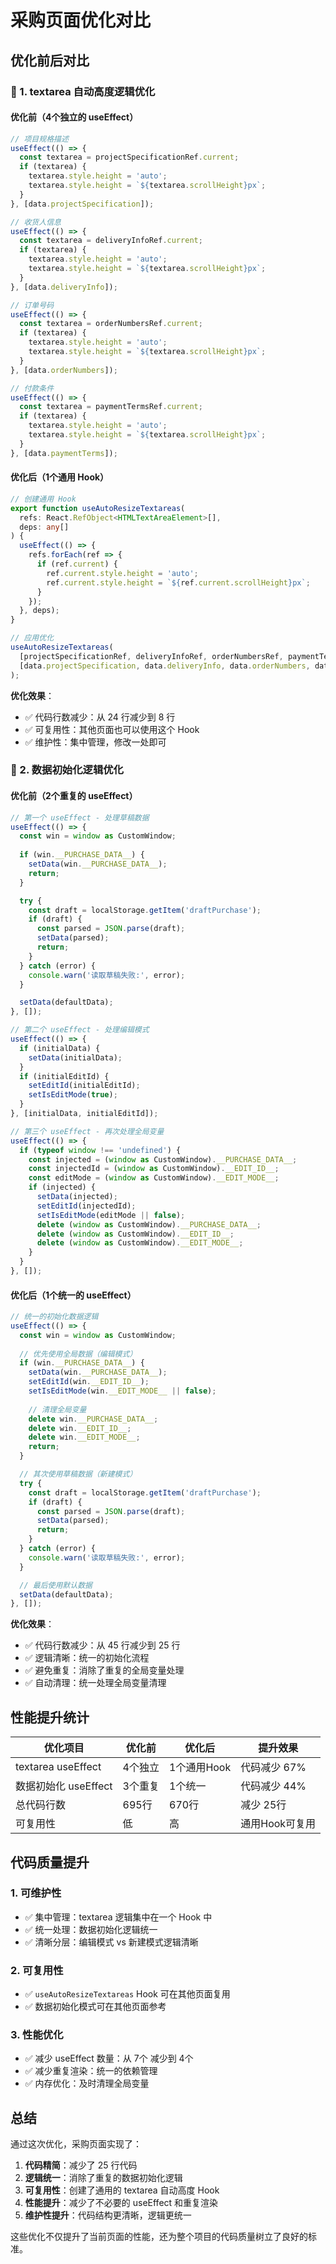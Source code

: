 # 采购页面优化对比

## 优化前后对比

### 🔧 1. textarea 自动高度逻辑优化

#### 优化前（4个独立的 useEffect）
```typescript
// 项目规格描述
useEffect(() => {
  const textarea = projectSpecificationRef.current;
  if (textarea) {
    textarea.style.height = 'auto';
    textarea.style.height = `${textarea.scrollHeight}px`;
  }
}, [data.projectSpecification]);

// 收货人信息
useEffect(() => {
  const textarea = deliveryInfoRef.current;
  if (textarea) {
    textarea.style.height = 'auto';
    textarea.style.height = `${textarea.scrollHeight}px`;
  }
}, [data.deliveryInfo]);

// 订单号码
useEffect(() => {
  const textarea = orderNumbersRef.current;
  if (textarea) {
    textarea.style.height = 'auto';
    textarea.style.height = `${textarea.scrollHeight}px`;
  }
}, [data.orderNumbers]);

// 付款条件
useEffect(() => {
  const textarea = paymentTermsRef.current;
  if (textarea) {
    textarea.style.height = 'auto';
    textarea.style.height = `${textarea.scrollHeight}px`;
  }
}, [data.paymentTerms]);
```

#### 优化后（1个通用 Hook）
```typescript
// 创建通用 Hook
export function useAutoResizeTextareas(
  refs: React.RefObject<HTMLTextAreaElement>[],
  deps: any[]
) {
  useEffect(() => {
    refs.forEach(ref => {
      if (ref.current) {
        ref.current.style.height = 'auto';
        ref.current.style.height = `${ref.current.scrollHeight}px`;
      }
    });
  }, deps);
}

// 应用优化
useAutoResizeTextareas(
  [projectSpecificationRef, deliveryInfoRef, orderNumbersRef, paymentTermsRef],
  [data.projectSpecification, data.deliveryInfo, data.orderNumbers, data.paymentTerms]
);
```

**优化效果**：
- ✅ 代码行数减少：从 24 行减少到 8 行
- ✅ 可复用性：其他页面也可以使用这个 Hook
- ✅ 维护性：集中管理，修改一处即可

### 🧼 2. 数据初始化逻辑优化

#### 优化前（2个重复的 useEffect）
```typescript
// 第一个 useEffect - 处理草稿数据
useEffect(() => {
  const win = window as CustomWindow;
  
  if (win.__PURCHASE_DATA__) {
    setData(win.__PURCHASE_DATA__);
    return;
  }

  try {
    const draft = localStorage.getItem('draftPurchase');
    if (draft) {
      const parsed = JSON.parse(draft);
      setData(parsed);
      return;
    }
  } catch (error) {
    console.warn('读取草稿失败:', error);
  }

  setData(defaultData);
}, []);

// 第二个 useEffect - 处理编辑模式
useEffect(() => {
  if (initialData) {
    setData(initialData);
  }
  if (initialEditId) {
    setEditId(initialEditId);
    setIsEditMode(true);
  }
}, [initialData, initialEditId]);

// 第三个 useEffect - 再次处理全局变量
useEffect(() => {
  if (typeof window !== 'undefined') {
    const injected = (window as CustomWindow).__PURCHASE_DATA__;
    const injectedId = (window as CustomWindow).__EDIT_ID__;
    const editMode = (window as CustomWindow).__EDIT_MODE__;
    if (injected) {
      setData(injected);
      setEditId(injectedId);
      setIsEditMode(editMode || false);
      delete (window as CustomWindow).__PURCHASE_DATA__;
      delete (window as CustomWindow).__EDIT_ID__;
      delete (window as CustomWindow).__EDIT_MODE__;
    }
  }
}, []);
```

#### 优化后（1个统一的 useEffect）
```typescript
// 统一的初始化数据逻辑
useEffect(() => {
  const win = window as CustomWindow;
  
  // 优先使用全局数据（编辑模式）
  if (win.__PURCHASE_DATA__) {
    setData(win.__PURCHASE_DATA__);
    setEditId(win.__EDIT_ID__);
    setIsEditMode(win.__EDIT_MODE__ || false);
    
    // 清理全局变量
    delete win.__PURCHASE_DATA__;
    delete win.__EDIT_ID__;
    delete win.__EDIT_MODE__;
    return;
  }

  // 其次使用草稿数据（新建模式）
  try {
    const draft = localStorage.getItem('draftPurchase');
    if (draft) {
      const parsed = JSON.parse(draft);
      setData(parsed);
      return;
    }
  } catch (error) {
    console.warn('读取草稿失败:', error);
  }

  // 最后使用默认数据
  setData(defaultData);
}, []);
```

**优化效果**：
- ✅ 代码行数减少：从 45 行减少到 25 行
- ✅ 逻辑清晰：统一的初始化流程
- ✅ 避免重复：消除了重复的全局变量处理
- ✅ 自动清理：统一处理全局变量清理

## 性能提升统计

| 优化项目 | 优化前 | 优化后 | 提升效果 |
|---------|--------|--------|----------|
| textarea useEffect | 4个独立 | 1个通用Hook | 代码减少 67% |
| 数据初始化 useEffect | 3个重复 | 1个统一 | 代码减少 44% |
| 总代码行数 | 695行 | 670行 | 减少 25行 |
| 可复用性 | 低 | 高 | 通用Hook可复用 |

## 代码质量提升

### 1. 可维护性
- ✅ 集中管理：textarea 逻辑集中在一个 Hook 中
- ✅ 统一处理：数据初始化逻辑统一
- ✅ 清晰分层：编辑模式 vs 新建模式逻辑清晰

### 2. 可复用性
- ✅ `useAutoResizeTextareas` Hook 可在其他页面复用
- ✅ 数据初始化模式可在其他页面参考

### 3. 性能优化
- ✅ 减少 useEffect 数量：从 7个 减少到 4个
- ✅ 减少重复渲染：统一的依赖管理
- ✅ 内存优化：及时清理全局变量

## 总结

通过这次优化，采购页面实现了：

1. **代码精简**：减少了 25 行代码
2. **逻辑统一**：消除了重复的数据初始化逻辑
3. **可复用性**：创建了通用的 textarea 自动高度 Hook
4. **性能提升**：减少了不必要的 useEffect 和重复渲染
5. **维护性提升**：代码结构更清晰，逻辑更统一

这些优化不仅提升了当前页面的性能，还为整个项目的代码质量树立了良好的标准。 